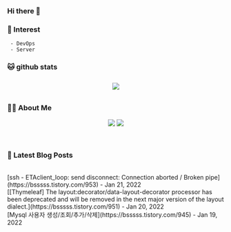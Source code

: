 
### Hi there 👋   

### 📖   Interest   
     - DevOps   
     - Server  

###  🐱 github stats  

<div id="main" align="center">
    <img src="https://github-readme-stats.vercel.app/api?username=qpyu66&hide=stars,contribs&count_private=true&show_icons=true"
        style="height: auto; margin-left: 20px; margin-right: 20px; padding: 10px;"/>
</div>

###  💁‍♀️ About Me  
<p align="center">
    <a href="https://bsssss.tistory.com/"><img src="https://img.shields.io/badge/Blog-FF5722?style=flat-square&logo=Blogger&logoColor=white"/></a>
    <a href="mailto:qpyu66@gmail.com"><img src="https://img.shields.io/badge/Gmail-d14836?style=flat-square&logo=Gmail&logoColor=white&link=qpyu66@gmail.com"/></a>
</p>

<br>

### 📕 Latest Blog Posts   
<br>
[ssh -  ETAclient_loop: send disconnect: Connection aborted / Broken pipe](https://bsssss.tistory.com/953) - Jan 21, 2022<br>
[[Thymeleaf] The layout:decorator/data-layout-decorator processor has been deprecated and will be removed in the next major version of the layout dialect.](https://bsssss.tistory.com/951) - Jan 20, 2022<br>
[Mysql 사용자 생성/조회/추가/삭제](https://bsssss.tistory.com/945) - Jan 19, 2022<br>
